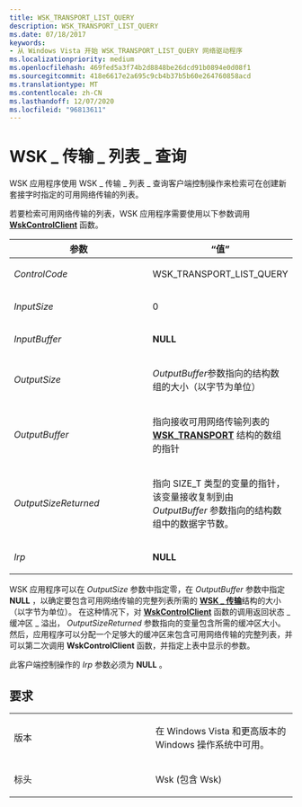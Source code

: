 ```yaml
---
title: WSK_TRANSPORT_LIST_QUERY
description: WSK_TRANSPORT_LIST_QUERY
ms.date: 07/18/2017
keywords:
- 从 Windows Vista 开始 WSK_TRANSPORT_LIST_QUERY 网络驱动程序
ms.localizationpriority: medium
ms.openlocfilehash: 469fed5a3f74b2d8848be26dcd91b0894e0d08f1
ms.sourcegitcommit: 418e6617e2a695c9cb4b37b5b60e264760858acd
ms.translationtype: MT
ms.contentlocale: zh-CN
ms.lasthandoff: 12/07/2020
ms.locfileid: "96813611"
---
```

# <a name="wsk_transport_list_query"></a>WSK \_ 传输 \_ 列表 \_ 查询


WSK 应用程序使用 WSK \_ 传输 \_ 列表 \_ 查询客户端控制操作来检索可在创建新套接字时指定的可用网络传输的列表。

若要检索可用网络传输的列表，WSK 应用程序需要使用以下参数调用 [**WskControlClient**](/windows-hardware/drivers/ddi/wsk/nc-wsk-pfn_wsk_control_client) 函数。

<table>
<colgroup>
<col width="50%" />
<col width="50%" />
</colgroup>
<thead>
<tr class="header">
<th>参数</th>
<th>“值”</th>
</tr>
</thead>
<tbody>
<tr class="odd">
<td><p><em>ControlCode</em></p></td>
<td><p>WSK_TRANSPORT_LIST_QUERY</p></td>
</tr>
<tr class="even">
<td><p><em>InputSize</em></p></td>
<td><p>0</p></td>
</tr>
<tr class="odd">
<td><p><em>InputBuffer</em></p></td>
<td><p><strong>NULL</strong></p></td>
</tr>
<tr class="even">
<td><p><em>OutputSize</em></p></td>
<td><p><em>OutputBuffer</em>参数指向的结构数组的大小（以字节为单位）</p></td>
</tr>
<tr class="odd">
<td><p><em>OutputBuffer</em></p></td>
<td><p>指向接收可用网络传输列表的 <a href="/windows-hardware/drivers/ddi/wsk/ns-wsk-_wsk_transport" data-raw-source="[&lt;strong&gt;WSK_TRANSPORT&lt;/strong&gt;](/windows-hardware/drivers/ddi/wsk/ns-wsk-_wsk_transport)"><strong>WSK_TRANSPORT</strong></a> 结构的数组的指针</p></td>
</tr>
<tr class="even">
<td><p><em>OutputSizeReturned</em></p></td>
<td><p>指向 SIZE_T 类型的变量的指针，该变量接收复制到由 <em>OutputBuffer</em> 参数指向的结构数组中的数据字节数。</p></td>
</tr>
<tr class="odd">
<td><p><em>Irp</em></p></td>
<td><p><strong>NULL</strong></p></td>
</tr>
</tbody>
</table>

WSK 应用程序可以在 *OutputSize* 参数中指定零，在 *OutputBuffer* 参数中指定 **NULL** ，以确定要包含可用网络传输的完整列表所需的 [**WSK \_ 传输**](/windows-hardware/drivers/ddi/wsk/ns-wsk-_wsk_transport)结构的大小（以字节为单位）。 在这种情况下，对 [**WskControlClient**](/windows-hardware/drivers/ddi/wsk/nc-wsk-pfn_wsk_control_client) 函数的调用返回状态 \_ 缓冲区 \_ 溢出， *OutputSizeReturned* 参数指向的变量包含所需的缓冲区大小。 然后，应用程序可以分配一个足够大的缓冲区来包含可用网络传输的完整列表，并可以第二次调用 **WskControlClient** 函数，并指定上表中显示的参数。

此客户端控制操作的 *Irp* 参数必须为 **NULL** 。

<a name="requirements"></a>要求
------------

<table>
<colgroup>
<col width="50%" />
<col width="50%" />
</colgroup>
<tbody>
<tr class="odd">
<td><p>版本</p></td>
<td><p>在 Windows Vista 和更高版本的 Windows 操作系统中可用。</p></td>
</tr>
<tr class="even">
<td><p>标头</p></td>
<td>Wsk (包含 Wsk) </td>
</tr>
</tbody>
</table>

